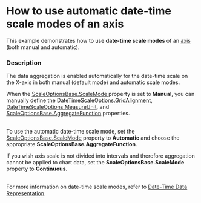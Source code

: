 # How to use automatic date-time scale modes of an axis


<p>This example demonstrates how to use <strong>date-time scale modes</strong> of an <a href="http://devexpress.com/Help/Content.aspx?help=XtraCharts&document=CustomDocument6016.htm"><u>axis</u></a> (both manual and automatic).</p>


<h3>Description</h3>

<p>The data aggregation is enabled automatically for the date-time scale on the X-axis in both manual (default mode) and automatic scale modes.</p>
<p>When the <a href="http://documentation.devexpress.com/#CoreLibraries/DevExpressXtraChartsScaleOptionsBase_ScaleModetopic"><u>ScaleOptionsBase.ScaleMode</u></a><u> </u>property is set to<strong> Manual</strong>, you can manually define the <a href="http://documentation.devexpress.com/#CoreLibraries/DevExpressXtraChartsDateTimeScaleOptions_GridAlignmenttopic"><u>DateTimeScaleOptions.GridAlignment</u></a>, <a href="http://documentation.devexpress.com/#CoreLibraries/DevExpressXtraChartsDateTimeScaleOptions_MeasureUnittopic"><u>DateTimeScaleOptions.MeasureUnit</u></a>, and <a href="http://documentation.devexpress.com/#CoreLibraries/DevExpressXtraChartsScaleOptionsBase_AggregateFunctiontopic"><u>ScaleOptionsBase.AggregateFunction</u></a> properties.</p>
<p><br /> To use the automatic date-time scale mode, set the <a href="http://documentation.devexpress.com/#CoreLibraries/DevExpressXtraChartsScaleOptionsBase_ScaleModetopic"><u>ScaleOptionsBase.ScaleMode</u></a> property to <strong>Automatic</strong> and choose the appropriate <strong>ScaleOptionsBase.AggregateFunction</strong>.</p>
<p>If you wish axis scale is not divided into intervals and therefore aggregation cannot be applied to chart data, set the <strong>ScaleOptionsBase.ScaleMode</strong> property to <strong>Continuous</strong>.</p>
<p><br /> For more information on date-time scale modes, refer to <a href="http://documentation.devexpress.com/#WindowsForms/CustomDocument6247"><u>Date-Time Data Representation</u></a>.</p>
<p>&nbsp;</p>

<br/>



